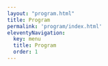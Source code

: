 ```yaml
---
layout: "program.html"
title: Program
permalink: 'program/index.html'
eleventyNavigation:
  key: menu
  title: Program
  order: 1
---
```


